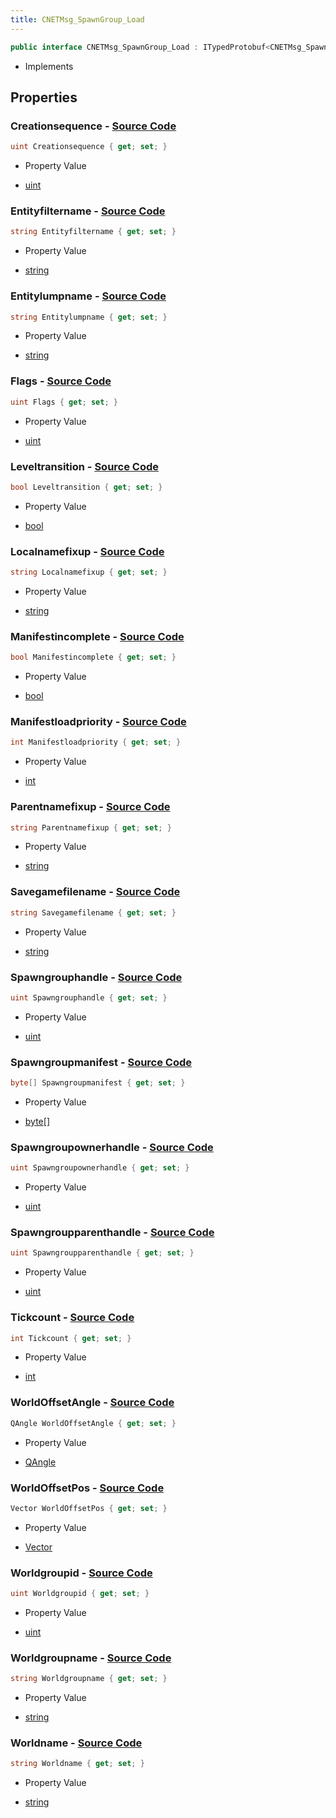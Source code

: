 ```yaml
---
title: CNETMsg_SpawnGroup_Load
---
```


```csharp
public interface CNETMsg_SpawnGroup_Load : ITypedProtobuf<CNETMsg_SpawnGroup_Load>, INativeHandle, INetMessage<CNETMsg_SpawnGroup_Load>, IDisposable
```

- Implements

## Properties

### **Creationsequence** - [Source Code](https://github.com/swiftly-solution/swiftlys2/blob/main/managed/src/SwiftlyS2.Generated/Protobufs/Interfaces/CNETMsg_SpawnGroup_Load.cs#L63)

```csharp
uint Creationsequence { get; set; }
```

- Property Value

- [uint](https://learn.microsoft.com/dotnet/api/system.uint32)

### **Entityfiltername** - [Source Code](https://github.com/swiftly-solution/swiftlys2/blob/main/managed/src/SwiftlyS2.Generated/Protobufs/Interfaces/CNETMsg_SpawnGroup_Load.cs#L24)

```csharp
string Entityfiltername { get; set; }
```

- Property Value

- [string](https://learn.microsoft.com/dotnet/api/system.string)

### **Entitylumpname** - [Source Code](https://github.com/swiftly-solution/swiftlys2/blob/main/managed/src/SwiftlyS2.Generated/Protobufs/Interfaces/CNETMsg_SpawnGroup_Load.cs#L21)

```csharp
string Entitylumpname { get; set; }
```

- Property Value

- [string](https://learn.microsoft.com/dotnet/api/system.string)

### **Flags** - [Source Code](https://github.com/swiftly-solution/swiftlys2/blob/main/managed/src/SwiftlyS2.Generated/Protobufs/Interfaces/CNETMsg_SpawnGroup_Load.cs#L42)

```csharp
uint Flags { get; set; }
```

- Property Value

- [uint](https://learn.microsoft.com/dotnet/api/system.uint32)

### **Leveltransition** - [Source Code](https://github.com/swiftly-solution/swiftlys2/blob/main/managed/src/SwiftlyS2.Generated/Protobufs/Interfaces/CNETMsg_SpawnGroup_Load.cs#L72)

```csharp
bool Leveltransition { get; set; }
```

- Property Value

- [bool](https://learn.microsoft.com/dotnet/api/system.boolean)

### **Localnamefixup** - [Source Code](https://github.com/swiftly-solution/swiftlys2/blob/main/managed/src/SwiftlyS2.Generated/Protobufs/Interfaces/CNETMsg_SpawnGroup_Load.cs#L51)

```csharp
string Localnamefixup { get; set; }
```

- Property Value

- [string](https://learn.microsoft.com/dotnet/api/system.string)

### **Manifestincomplete** - [Source Code](https://github.com/swiftly-solution/swiftlys2/blob/main/managed/src/SwiftlyS2.Generated/Protobufs/Interfaces/CNETMsg_SpawnGroup_Load.cs#L48)

```csharp
bool Manifestincomplete { get; set; }
```

- Property Value

- [bool](https://learn.microsoft.com/dotnet/api/system.boolean)

### **Manifestloadpriority** - [Source Code](https://github.com/swiftly-solution/swiftlys2/blob/main/managed/src/SwiftlyS2.Generated/Protobufs/Interfaces/CNETMsg_SpawnGroup_Load.cs#L57)

```csharp
int Manifestloadpriority { get; set; }
```

- Property Value

- [int](https://learn.microsoft.com/dotnet/api/system.int32)

### **Parentnamefixup** - [Source Code](https://github.com/swiftly-solution/swiftlys2/blob/main/managed/src/SwiftlyS2.Generated/Protobufs/Interfaces/CNETMsg_SpawnGroup_Load.cs#L54)

```csharp
string Parentnamefixup { get; set; }
```

- Property Value

- [string](https://learn.microsoft.com/dotnet/api/system.string)

### **Savegamefilename** - [Source Code](https://github.com/swiftly-solution/swiftlys2/blob/main/managed/src/SwiftlyS2.Generated/Protobufs/Interfaces/CNETMsg_SpawnGroup_Load.cs#L66)

```csharp
string Savegamefilename { get; set; }
```

- Property Value

- [string](https://learn.microsoft.com/dotnet/api/system.string)

### **Spawngrouphandle** - [Source Code](https://github.com/swiftly-solution/swiftlys2/blob/main/managed/src/SwiftlyS2.Generated/Protobufs/Interfaces/CNETMsg_SpawnGroup_Load.cs#L27)

```csharp
uint Spawngrouphandle { get; set; }
```

- Property Value

- [uint](https://learn.microsoft.com/dotnet/api/system.uint32)

### **Spawngroupmanifest** - [Source Code](https://github.com/swiftly-solution/swiftlys2/blob/main/managed/src/SwiftlyS2.Generated/Protobufs/Interfaces/CNETMsg_SpawnGroup_Load.cs#L39)

```csharp
byte[] Spawngroupmanifest { get; set; }
```

- Property Value

- [byte](https://learn.microsoft.com/dotnet/api/system.byte)[]

### **Spawngroupownerhandle** - [Source Code](https://github.com/swiftly-solution/swiftlys2/blob/main/managed/src/SwiftlyS2.Generated/Protobufs/Interfaces/CNETMsg_SpawnGroup_Load.cs#L30)

```csharp
uint Spawngroupownerhandle { get; set; }
```

- Property Value

- [uint](https://learn.microsoft.com/dotnet/api/system.uint32)

### **Spawngroupparenthandle** - [Source Code](https://github.com/swiftly-solution/swiftlys2/blob/main/managed/src/SwiftlyS2.Generated/Protobufs/Interfaces/CNETMsg_SpawnGroup_Load.cs#L69)

```csharp
uint Spawngroupparenthandle { get; set; }
```

- Property Value

- [uint](https://learn.microsoft.com/dotnet/api/system.uint32)

### **Tickcount** - [Source Code](https://github.com/swiftly-solution/swiftlys2/blob/main/managed/src/SwiftlyS2.Generated/Protobufs/Interfaces/CNETMsg_SpawnGroup_Load.cs#L45)

```csharp
int Tickcount { get; set; }
```

- Property Value

- [int](https://learn.microsoft.com/dotnet/api/system.int32)

### **WorldOffsetAngle** - [Source Code](https://github.com/swiftly-solution/swiftlys2/blob/main/managed/src/SwiftlyS2.Generated/Protobufs/Interfaces/CNETMsg_SpawnGroup_Load.cs#L36)

```csharp
QAngle WorldOffsetAngle { get; set; }
```

- Property Value

- [QAngle](/docs/api/shared/natives/qangle)

### **WorldOffsetPos** - [Source Code](https://github.com/swiftly-solution/swiftlys2/blob/main/managed/src/SwiftlyS2.Generated/Protobufs/Interfaces/CNETMsg_SpawnGroup_Load.cs#L33)

```csharp
Vector WorldOffsetPos { get; set; }
```

- Property Value

- [Vector](/docs/api/shared/natives/vector)

### **Worldgroupid** - [Source Code](https://github.com/swiftly-solution/swiftlys2/blob/main/managed/src/SwiftlyS2.Generated/Protobufs/Interfaces/CNETMsg_SpawnGroup_Load.cs#L60)

```csharp
uint Worldgroupid { get; set; }
```

- Property Value

- [uint](https://learn.microsoft.com/dotnet/api/system.uint32)

### **Worldgroupname** - [Source Code](https://github.com/swiftly-solution/swiftlys2/blob/main/managed/src/SwiftlyS2.Generated/Protobufs/Interfaces/CNETMsg_SpawnGroup_Load.cs#L75)

```csharp
string Worldgroupname { get; set; }
```

- Property Value

- [string](https://learn.microsoft.com/dotnet/api/system.string)

### **Worldname** - [Source Code](https://github.com/swiftly-solution/swiftlys2/blob/main/managed/src/SwiftlyS2.Generated/Protobufs/Interfaces/CNETMsg_SpawnGroup_Load.cs#L18)

```csharp
string Worldname { get; set; }
```

- Property Value

- [string](https://learn.microsoft.com/dotnet/api/system.string)

